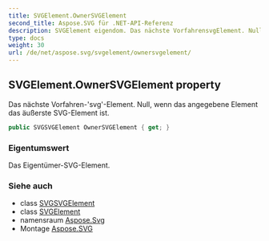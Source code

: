 ```yaml
---
title: SVGElement.OwnerSVGElement
second_title: Aspose.SVG für .NET-API-Referenz
description: SVGElement eigendom. Das nächste VorfahrensvgElement. Null wenn das angegebene Element das äußerste SVGElement ist.
type: docs
weight: 30
url: /de/net/aspose.svg/svgelement/ownersvgelement/
---
```

## SVGElement.OwnerSVGElement property

Das nächste Vorfahren-'svg'-Element. Null, wenn das angegebene Element das äußerste SVG-Element ist.

```csharp
public SVGSVGElement OwnerSVGElement { get; }
```

### Eigentumswert

Das Eigentümer-SVG-Element.

### Siehe auch

* class [SVGSVGElement](../../svgsvgelement/)
* class [SVGElement](../)
* namensraum [Aspose.Svg](../../svgelement/)
* Montage [Aspose.SVG](../../../)


